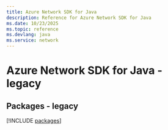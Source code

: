 ```yaml
---
title: Azure Network SDK for Java
description: Reference for Azure Network SDK for Java
ms.date: 10/23/2025
ms.topic: reference
ms.devlang: java
ms.service: network
---
```

# Azure Network SDK for Java - legacy
## Packages - legacy
[!INCLUDE [packages](network-index.md)]